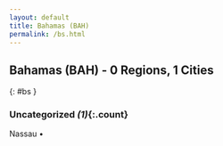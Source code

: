 ```yaml
---
layout: default
title: Bahamas (BAH)
permalink: /bs.html
---
```



## Bahamas (BAH) - 0 Regions, 1 Cities
{: #bs }





### Uncategorized _(1)_{:.count}


Nassau  •


 
